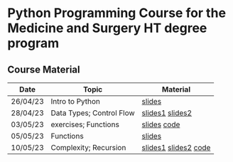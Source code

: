 # Python Programming Course for the Medicine and Surgery HT degree program

## Course Material
**Date** | **Topic** | **Material** |
---------|-----------|--------------|
26/04/23 | Intro to Python | [slides](./slides/00_intro.pdf)|
28/04/23 | Data Types; Control Flow | [slides1](./slides/01_data_types.pdf) [slides2](./slides/02_control_flow.pdf)|
03/05/23 | exercises; Functions | [slides](./slides/03_functions.pdf) [code](./code/exercises01/)|
05/05/23 | Functions | [slides](./slides/03_functions.pdf)|
10/05/23 | Complexity; Recursion | [slides1](./slides/04_complexity.pdf) [slides2](./slides/05_recursion.pdf) [code](./code/exercises03/)|

